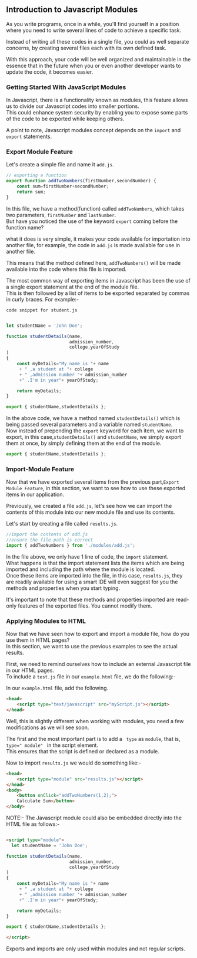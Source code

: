 ## Introduction to Javascript Modules

As you write programs, once in a while, you'll find yourself in a position where you need to write several lines of code to achieve a specific task.  

Instead of writing all these codes in a single file, you could as well separate concerns, by creating several files each with its own defined task.  

With this approach, your code will be well organized and maintainable in the essence that in the future when you or even another developer wants to update the code, it becomes easier.


### Getting Started With JavaScript Modules
In Javascript, there is a functionality known as modules, this feature allows us to divide our Javascript codes into smaller portions.  
This could enhance system security by enabling you to expose some parts of the code to be exported while keeping others.  

A point to note, Javascript modules concept depends on the ```import``` and ```export``` statements.  

### Export Module Feature
Let's create a simple file and name it 
```add.js```.
```js
// exporting a function
export function addTwoNumbers(firstNumber,secondNumber) {
    const sum=firstNumber+secondNumber;
    return sum;
}
```
In this file, we have a method(function) called ```addTwoNumbers```, which takes two parameters, ```firstNumber``` and ```lastNumber```.  
But have you noticed the use of the keyword ```export``` coming before the function name?  

what it does is very simple, it makes your code available for importation into another file, for example, the code in ```add.js``` is made available for use in another file.  

This means that the method defined here, ```addTwoNumbers()``` will be made available into the code where this file is imported.  

The most common way of exporting items in Javascript has been the use of a single export statement at the end of the module file.  
This is then followed by a list of items to be exported separated by commas in curly braces. For example:-  

```code snippet for student.js```

```js

let studentName = 'John Doe';

function studentDetails(name,
                        admission_number,
                        college,yearOfStudy
)
{
    const myDetails="My name is "+ name
     + " ,a student at "+ college
     + " ,admission number "+ admission_number
     +" .I'm in year"+ yearOfStudy;

    return myDetails;
}

export { studentName,studentDetails };

```
In the above code, we have a method named ```studentDetails()```  which is being passed several parameters and a variable named ```studentName```.  
Now instead of prepending the ```export``` keyword for each item, we want to export, in this case,```studentDetails()``` and ```studentName```, we simply export them at once, by simply defining them at the end of the module. 
```js
export { studentName,studentDetails };
```

### Import-Module Feature

Now that we have exported several items from the previous part,```Export Module Feature```, in this section, we want to see how to use these exported items in our application.  

Previously, we created a file ```add.js```, let's see how we can import the contents of this module into our new module file and use its contents.  

Let's start by creating a file called ```results.js```.  

```js
//import the contents of add.js
//ensure the file path is correct
import { addTwoNumbers } from './modules/add.js';

```

In the file above, we only have 1 line of code, the ```import``` statement.  
What happens is that the import statement lists the items which are being imported and including the path where the module is located.  
Once these items are imported into the file, in this case, ```results.js```, they are readily available for using a smart IDE will even suggest for you the methods and properties when you start typing.  

It's important to note that these methods and properties imported are read-only features of the exported files.  You cannot modify them.  

### Applying Modules to HTML

Now that we have seen how to export and import a module file, how do you use them in HTML pages?  
In this section, we want to use the previous examples to see the actual results.  

First, we need to remind ourselves how to include an external Javascript file in our HTML pages.  
To include a ```test.js``` file in our ```example.html```
file, we do the following:-  

In our ```example.html``` file, add the following.  
```html
<head>
    <script type="text/javascript" src="myScript.js"></script>
</head>

```
Well, this is slightly different when working with modules, you need a few modifications as we will see soon.  

The first and the most important part is to add a ``` type``` as ```module```, that is, ```type=" module" ``` in the script element.  
This ensures that the script is defined or declared as a module.  

Now to import ```results.js``` we would do something like:-  
```html
<head>
    <script type="module" src="results.js"></script>
</head>
<body>
    <button onClick="addTwoNumbers(1,2);">
    Calculate Sum</button>
</body>
```


NOTE:- The Javascript module could also be embedded directly into the HTML file as follows:-  

```HTML

<script type="module">
  let studentName = 'John Doe';

function studentDetails(name,
                        admission_number,
                        college,yearOfStudy
)
{
    const myDetails="My name is "+ name
     + " ,a student at "+ college
     + " ,admission number "+ admission_number
     +" .I'm in year"+ yearOfStudy;

    return myDetails;
}

export { studentName,studentDetails };

</script>

```
Exports and imports are only used within modules and not regular scripts.


